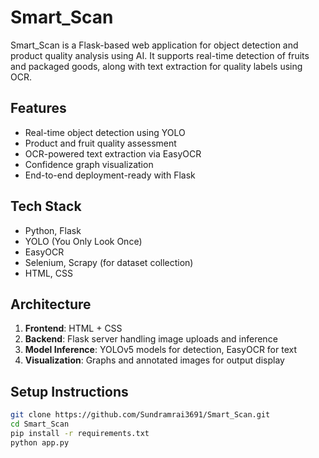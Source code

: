 # Smart_Scan

Smart_Scan is a Flask-based web application for object detection and product quality analysis using AI. It supports real-time detection of fruits and packaged goods, along with text extraction for quality labels using OCR.

## Features

- Real-time object detection using YOLO
- Product and fruit quality assessment
- OCR-powered text extraction via EasyOCR
- Confidence graph visualization
- End-to-end deployment-ready with Flask

## Tech Stack

- Python, Flask
- YOLO (You Only Look Once)
- EasyOCR
- Selenium, Scrapy (for dataset collection)
- HTML, CSS

## Architecture

1. **Frontend**: HTML + CSS
2. **Backend**: Flask server handling image uploads and inference
3. **Model Inference**: YOLOv5 models for detection, EasyOCR for text
4. **Visualization**: Graphs and annotated images for output display

## Setup Instructions

```bash
git clone https://github.com/Sundramrai3691/Smart_Scan.git
cd Smart_Scan
pip install -r requirements.txt
python app.py
